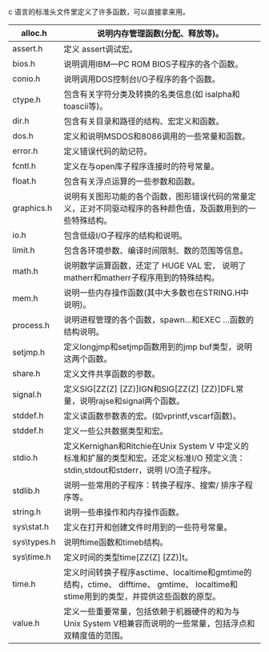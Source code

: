 
c 语言的标准头文件里定义了许多函数，可以直接拿来用。

| alloc.h     | 说明内存管理函数(分配、释放等)。                             |
| ----------- | ------------------------------------------------------------ |
| assert.h    | 定义 assert调试宏。                                          |
| bios.h      | 说明调用IBM—PC ROM BIOS子程序的各个函数。                    |
| conio.h     | 说明调用DOS控制台I/O子程序的各个函数。                       |
| ctype.h     | 包含有关字符分类及转换的名类信息(如 isalpha和toascii等)。    |
| dir.h       | 包含有关目录和路径的结构、宏定义和函数。                     |
| dos.h       | 定义和说明MSDOS和8086调用的一些常量和函数。                  |
| error.h     | 定义错误代码的助记符。                                       |
| fcntl.h     | 定义在与open库子程序连接时的符号常量。                       |
| float.h     | 包含有关浮点运算的一些参数和函数。                           |
| graphics.h  | 说明有关图形功能的各个函数，图形错误代码的常量定义，正对不同驱动程序的各种颜色值，及函数用到的一些特殊结构。 |
| io.h        | 包含低级I/O子程序的结构和说明。                              |
| limit.h     | 包含各环境参数、编译时间限制、数的范围等信息。               |
| math.h      | 说明数学运算函数，还定了 HUGE VAL 宏， 说明了matherr和matherr子程序用到的特殊结构。 |
| mem.h       | 说明一些内存操作函数(其中大多数也在STRING.H中说明)。         |
| process.h   | 说明进程管理的各个函数，spawn…和EXEC …函数的结构说明。       |
| setjmp.h    | 定义longjmp和setjmp函数用到的jmp buf类型，说明这两个函数。   |
| share.h     | 定义文件共享函数的参数。                                     |
| signal.h    | 定义SIG[ZZ(Z] [ZZ)]IGN和SIG[ZZ(Z] [ZZ)]DFL常量，说明rajse和signal两个函数。 |
| stddef.h    | 定义读函数参数表的宏。(如vprintf,vscarf函数)。               |
| stddef.h    | 定义一些公共数据类型和宏。                                   |
| stdio.h     | 定义Kernighan和Ritchie在Unix System V 中定义的标准和扩展的类型和宏。还定义标准I/O 预定义流：stdin,stdout和stderr，说明 I/O流子程序。 |
| stdlib.h    | 说明一些常用的子程序：转换子程序、搜索/ 排序子程序等。       |
| string.h    | 说明一些串操作和内存操作函数。                               |
| sys\stat.h  | 定义在打开和创建文件时用到的一些符号常量。                   |
| sys\types.h | 说明ftime函数和timeb结构。                                   |
| sys\time.h  | 定义时间的类型time[ZZ(Z] [ZZ)]t。                            |
| time.h      | 定义时间转换子程序asctime、localtime和gmtime的结构，ctime、 difftime、 gmtime、 localtime和stime用到的类型，并提供这些函数的原型。 |
| value.h     | 定义一些重要常量，包括依赖于机器硬件的和为与Unix System V相兼容而说明的一些常量，包括浮点和双精度值的范围。 |

